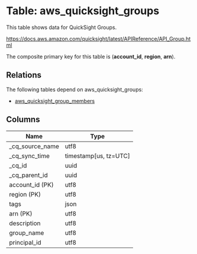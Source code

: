 # Table: aws_quicksight_groups

This table shows data for QuickSight Groups.

https://docs.aws.amazon.com/quicksight/latest/APIReference/API_Group.html

The composite primary key for this table is (**account_id**, **region**, **arn**).

## Relations

The following tables depend on aws_quicksight_groups:
  - [aws_quicksight_group_members](aws_quicksight_group_members)

## Columns

| Name          | Type          |
| ------------- | ------------- |
|_cq_source_name|utf8|
|_cq_sync_time|timestamp[us, tz=UTC]|
|_cq_id|uuid|
|_cq_parent_id|uuid|
|account_id (PK)|utf8|
|region (PK)|utf8|
|tags|json|
|arn (PK)|utf8|
|description|utf8|
|group_name|utf8|
|principal_id|utf8|